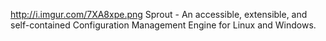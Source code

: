 http://i.imgur.com/7XA8xpe.png
Sprout - An accessible, extensible, and self-contained Configuration Management Engine for Linux and Windows.
